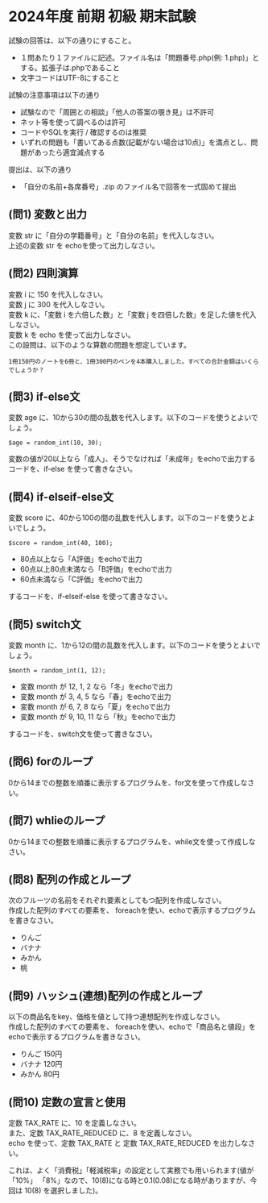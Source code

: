# 2024年度 前期 初級 期末試験

試験の回答は、以下の通りにすること。

- １問あたり１ファイルに記述。ファイル名は「問題番号.php(例: 1.php)」とする。拡張子は.phpであること
- 文字コードはUTF-8にすること

試験の注意事項は以下の通り

- 試験なので「周囲との相談」「他人の答案の覗き見」は不許可
- ネット等を使って調べるのは許可
- コードやSQLを実行 / 確認するのは推奨
- いずれの問題も「書いてある点数(記載がない場合は10点)」を満点とし、問題があったら適宜減点する

提出は、以下の通り

- 「自分の名前+各席番号」.zip のファイル名で回答を一式固めて提出

## (問1) 変数と出力

変数 str に「自分の学籍番号」と「自分の名前」を代入しなさい。  
上述の変数 str を echoを使って出力しなさい。  

## (問2) 四則演算

変数 i に 150 を代入しなさい。  
変数 j に 300 を代入しなさい。  
変数 k に、「変数 i を六倍した数」と「変数 j を四倍した数」を足した値を代入しなさい。  
変数 k を echo を使って出力しなさい。  
この設問は、以下のような算数の問題を想定しています。  
```
1冊150円のノートを6冊と、1冊300円のペンを4本購入しました。すべての合計金額はいくらでしょうか？
```

## (問3) if-else文

変数 age に、10から30の間の乱数を代入します。以下のコードを使うとよいでしょう。  
```
$age = random_int(10, 30);
```

変数の値が20以上なら「成人」、そうでなければ「未成年」をechoで出力するコードを、if-else を使って書きなさい。  

## (問4) if-elseif-else文

変数 score に、40から100の間の乱数を代入します。以下のコードを使うとよいでしょう。  
```
$score = random_int(40, 100);
```

- 80点以上なら「A評価」をechoで出力
- 60点以上80点未満なら「B評価」をechoで出力
- 60点未満なら「C評価」をechoで出力

するコードを、if-elseif-else を使って書きなさい。  

## (問5)  switch文

変数 month に、1から12の間の乱数を代入します。以下のコードを使うとよいでしょう。  
```
$month = random_int(1, 12);
```

- 変数 month が 12, 1, 2 なら「冬」をechoで出力
- 変数 month が 3, 4, 5 なら「春」をechoで出力
- 変数 month が 6, 7, 8 なら「夏」をechoで出力
- 変数 month が 9, 10, 11 なら「秋」をechoで出力

するコードを、switch文を使って書きなさい。  

## (問6)  forのループ

0から14までの整数を順番に表示するプログラムを、for文を使って作成しなさい。  

## (問7) whlieのループ

0から14までの整数を順番に表示するプログラムを、while文を使って作成しなさい。  

## (問8) 配列の作成とループ

次のフルーツの名前をそれぞれ要素としてもつ配列を作成しなさい。  
作成した配列のすべての要素を、 foreachを使い、echoで表示するプログラムを書きなさい。  

- りんご
- バナナ
- みかん
- 桃  

## (問9) ハッシュ(連想)配列の作成とループ

以下の商品名をkey、価格を値として持つ連想配列を作成しなさい。  
作成した配列のすべての要素を、 foreachを使い、echoで「商品名と値段」をechoで表示するプログラムを書きなさい。  

- りんご 150円
- バナナ 120円
- みかん 80円

## (問10) 定数の宣言と使用

定数 TAX_RATE に、10 を定義しなさい。  
また、定数 TAX_RATE_REDUCED に、8 を定義しなさい。  
echo を使って、定数 TAX_RATE と 定数 TAX_RATE_REDUCED を出力しなさい。  

これは、よく「消費税」「軽減税率」の設定として実務でも用いられます(値が「10%」 「8%」なので、10(8)になる時と0.1(0.08)になる時がありますが、今回は 10(8) を選択しました)。  
